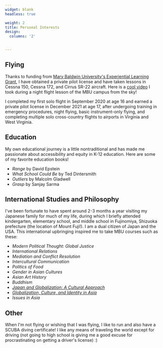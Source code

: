 ```yaml
---
widget: blank
headless: true

weight: 2
title: Personal Interests
design:
  columns: '2'
  

---
```


## Flying

Thanks to funding from [Mary Baldwin University's Experiential Learning Grant](https://marybaldwin.edu/academics/experiential-learning-grants/), I have obtained a private pilot license and have taken lessons in Cessna 150, Cessna 172, and Cirrus SR-22 aircraft. Here is a [cool video](https://youtu.be/YhEA6PkSirU) I took during a night flight lesson of the MBU campus from the sky! 

I completed my first solo flight in September 2020 at age 16 and earned a private pilot license in December 2021 at age 17, after undergoing training in emergency procedures, night flying, basic instrument-only flying, and completing multiple solo cross-country flights to airports in Virginia and West Virginia. 

## Education

My own educational journey is a little nontraditional and has made me passionate about accessibility and equity in K-12 education. Here are some of my favorite education books!

- _Range_ by David Epstein
- _What School Could Be_ by Ted Dintersmith
- _Outliers_ by Malcolm Gladwell
- _Grasp_ by Sanjay Sarma

## International Studies and Philosophy

I've been fortunate to have spent around 2-3 months a year visiting my Japanese family for much of my life, during which I briefly attended kindergarten, elementary school, and middle school in Fujinomiya, Shizuoka prefecture (the location of Mount Fuji!). I am a dual citizen of Japan and the USA. This international upbringing inspired me to take MBU courses such as these:
- _Modern Political Thought: Global Justice_
- _International Relations_
- _Mediation and Conflict Resolution_
- _Intercultural Communication_
- _Politics of Food_
- _Gender in Asian Cultures_
- _Asian Art History_
- _Buddhism_
- [_Japan and Globalization: A Cultural Approach_](https://www.kansaigaidai.ac.jp/asp/files/academics/course-syllabi/fall-semester-2021/CUS2F21.pdf)
- [_Globalization, Culture, and Identity in Asia_](https://www.kansaigaidai.ac.jp/asp/files/academics/course-syllabi/spring-semester-2022/PSC1S22.pdf)
- _Issues in Asia_

## Other

When I'm not flying or wishing that I was flying, I like to run and also have a SCUBA diving certificate! I like any means of traveling the world except for driving (not going to high school is giving me a good excuse for procrastinating on getting a driver's license) :)
